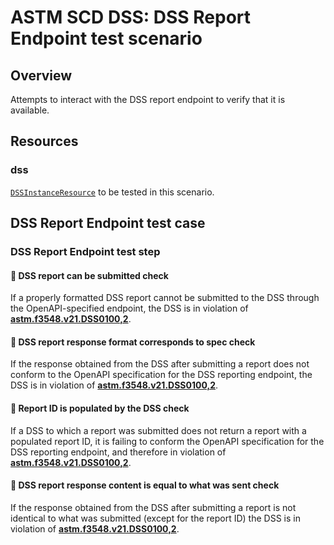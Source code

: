 # ASTM SCD DSS: DSS Report Endpoint test scenario

## Overview

Attempts to interact with the DSS report endpoint to verify that it is available.

## Resources

### dss

[`DSSInstanceResource`](../../../../resources/astm/f3548/v21/dss.py) to be tested in this scenario.

## DSS Report Endpoint test case

### DSS Report Endpoint test step

#### 🛑 DSS report can be submitted check

If a properly formatted DSS report cannot be submitted to the DSS through the OpenAPI-specified endpoint,
the DSS is in violation of **[astm.f3548.v21.DSS0100,2](../../../../requirements/astm/f3548/v21.md)**.

#### 🛑 DSS report response format corresponds to spec check

If the response obtained from the DSS after submitting a report does not conform to the OpenAPI specification for the DSS reporting endpoint,
the DSS is in violation of **[astm.f3548.v21.DSS0100,2](../../../../requirements/astm/f3548/v21.md)**.

#### 🛑 Report ID is populated by the DSS check

If a DSS to which a report was submitted does not return a report with a populated report ID,
it is failing to conform the OpenAPI specification for the DSS reporting endpoint, and therefore
in violation of **[astm.f3548.v21.DSS0100,2](../../../../requirements/astm/f3548/v21.md)**.

#### 🛑 DSS report response content is equal to what was sent check

If the response obtained from the DSS after submitting a report is not identical to what was submitted (except for the report ID)
the DSS is in violation of **[astm.f3548.v21.DSS0100,2](../../../../requirements/astm/f3548/v21.md)**.
